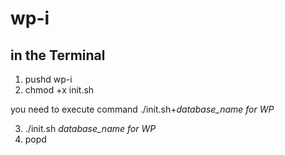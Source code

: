 # wp-i

## in the Terminal

1) pushd wp-i
2) chmod +x init.sh

you need to execute command ./init.sh+*database_name for WP*

3) ./init.sh *database_name for WP*
4) popd
   
